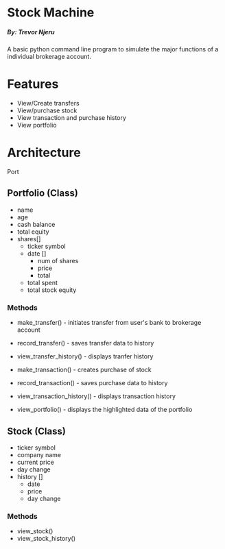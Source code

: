 # Stock Machine

##### By: Trevor Njeru


A basic python command line program to simulate the major functions of a individual brokerage account.


# Features
- View/Create transfers
- View/purchase stock
- View transaction and purchase history
- View portfolio


# Architecture

Port

## Portfolio (Class)
 - name
 - age
 - cash balance
 - total equity
 - shares[]
    - ticker symbol
    - date []
        - num of shares
        - price
        - total
    - total spent
    - total stock equity

### Methods
 - make_transfer() - initiates transfer from user's bank to brokerage account
 - record_transfer() - saves transfer data to history
 - view_transfer_history() - displays tranfer history

 - make_transaction() - creates purchase of stock
 - record_transaction() - saves purchase data to history
 - view_transaction_history() - displays transaction history

 - view_portfolio() - displays the highlighted data of the portfolio

## Stock (Class)
 - ticker symbol
 - company name
 - current price
 - day change
 - history []
    - date
    - price
    - day change

### Methods
 - view_stock()
 - view_stock_history()

